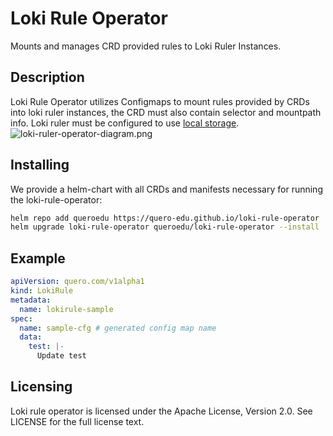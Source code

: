 # Loki Rule Operator
Mounts and manages CRD provided rules to Loki Ruler Instances.

## Description
Loki Rule Operator utilizes Configmaps to mount rules provided by CRDs into loki ruler instances, the CRD must also contain selector and mountpath info. Loki ruler must be configured to use [local storage](https://grafana.com/docs/loki/latest/rules/#ruler-storage).
![loki-ruler-operator-diagram.png](./docs/alpha1v1/loki-rule-controller-diagram.excalidraw.png)

## Installing
We provide a helm-chart with all CRDs and manifests necessary for running the loki-rule-operator:

```bash
helm repo add queroedu https://quero-edu.github.io/loki-rule-operator
helm upgrade loki-rule-operator queroedu/loki-rule-operator --install
```

## Example
```yaml
apiVersion: quero.com/v1alpha1
kind: LokiRule
metadata:
  name: lokirule-sample
spec:
  name: sample-cfg # generated config map name
  data:
    test: |-
      Update test
```

## Licensing
Loki rule operator is licensed under the Apache License, Version 2.0. See LICENSE for the full license text.
